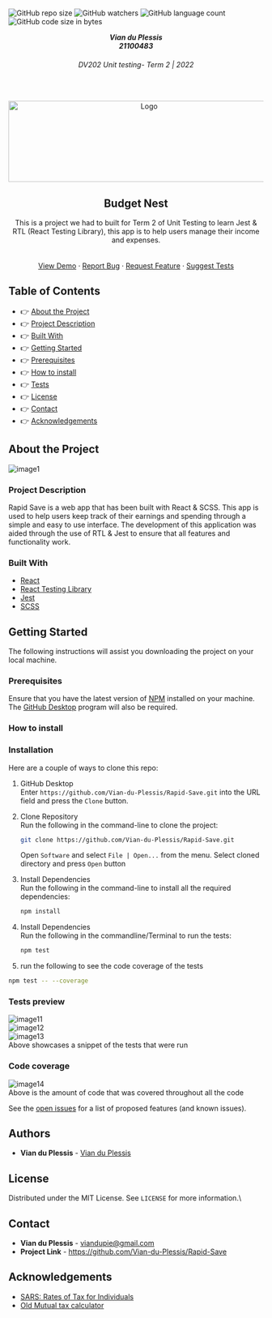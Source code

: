 

<!-- Repository Information & Links-->
<br />

![GitHub repo size](https://img.shields.io/github/repo-size/Vian-du-Plessis/Rapid-Save)
![GitHub watchers](https://img.shields.io/github/watchers/Vian-du-Plessis/Rapid-Save)
![GitHub language count](https://img.shields.io/github/languages/count/Vian-du-Plessis/Rapid-Save)
![GitHub code size in bytes](https://img.shields.io/github/languages/code-size/Vian-du-Plessis/Rapid-Save)


<!-- HEADER SECTION -->
<h5 align="center" style="padding:0;margin:0;">Vian du Plessis</h5>
<h5 align="center" style="padding:0;margin:0;">21100483</h5>
<h6 align="center">DV202 Unit testing- Term 2 | 2022</h6>
</br>
<p align="center">

  <a href="https://github.com/Vian-du-Plessis/Rapid-Save">
    <img src="https://drive.google.com/uc?export=view&id=1xbFd7OvJXlaedvcAID9Zziva8Rj_cqdA" alt="Logo" width="540" height="160">
  </a>
  
  <h2 align="center">Budget Nest</h2>

  <p align="center">
    This is a project we had to built for Term 2 of Unit Testing to learn Jest & RTL (React Testing Library), this app is to help users manage their income and expenses. 
    <br/>

   <br />
   <br />
   <a href="path/to/demonstration/video">View Demo</a>
    ·
    <a href="https://github.com/Vian-du-Plessis/Rapid-Save/issues">Report Bug</a>
    ·
    <a href="https://github.com/Vian-du-Plessis/Rapid-Save/issues">Request Feature</a>
    ·
    <a href="https://github.com/Vian-du-Plessis/Rapid-Save/issues">Suggest Tests</a>
</p>
<!-- TABLE OF CONTENTS -->

## Table of Contents

* :point_right: [About the Project](#about-the-project)
* :point_right: [Project Description](#project-description)
* :point_right: [Built With](#built-with)
* :point_right: [Getting Started](#getting-started)
* :point_right: [Prerequisites](#prerequisites)
* :point_right: [How to install](#how-to-install)
* :point_right: [Tests](#implementation-process)
* :point_right: [License](#license)
* :point_right: [Contact](#contact)
* :point_right: [Acknowledgements](#acknowledgements)

<!--PROJECT DESCRIPTION-->
## About the Project
<!-- header image of project -->
![image1](https://drive.google.com/uc?export=view&id=1AQ3TguONcSJy_wpOHh5j7yUifrEEZ_bw)
<!-- 1UH4OhB_J3WRT3ebfDSvTe1lIpC7kVpMN -->
### Project Description

Rapid Save is a web app that has been built with React & SCSS. This app is used to help users keep track of their earnings and spending through a simple and easy to use interface. The development of this application was aided through the use of RTL & Jest to ensure that all features and functionality work.

### Built With

* [React](https://reactjs.org/)
* [React Testing Library](https://testing-library.com/docs/react-testing-library/intro/)
* [Jest](https://jestjs.io/)
* [SCSS](https://sass-lang.com/)

<!-- GETTING STARTED -->
<!-- Make sure to add appropriate information about what prerequesite technologies the user would need and also the steps to install your project on their own mashines -->
## Getting Started

The following instructions will assist you downloading the project on your local machine. 

### Prerequisites

Ensure that you have the latest version of [NPM](https://www.npmjs.com/) installed on your machine. The [GitHub Desktop](https://desktop.github.com/) program will also be required.

### How to install

### Installation
Here are a couple of ways to clone this repo:

1. GitHub Desktop </br>
Enter `https://github.com/Vian-du-Plessis/Rapid-Save.git` into the URL field and press the `Clone` button.

2. Clone Repository </br>
Run the following in the command-line to clone the project:
   ```sh
   git clone https://github.com/Vian-du-Plessis/Rapid-Save.git
   ```
    Open `Software` and select `File | Open...` from the menu. Select cloned directory and press `Open` button

3. Install Dependencies </br>
Run the following in the command-line to install all the required dependencies:
   ```sh
   npm install
   ```

4. Install Dependencies </br>
Run the following in the commandline/Terminal to run the tests:
   ```sh
   npm test
   ```

 5. run the following to see the code coverage of the tests </br>
   ```sh
   npm test -- --coverage
   ```

### Tests preview
![image11](https://drive.google.com/uc?export=view&id=1lgFw12AOc-jGncljhcWtsqJFGFgfdpEk)
<br>
![image12](https://drive.google.com/uc?export=view&id=1AFeLThd1JwHj5hmYHuNTxzQBjNWhcB-z)
<br>
![image13](https://drive.google.com/uc?export=view&id=1I-PeaSI1_qUvwxPyxka8jyQBTZiKLmXl)
<br>
Above showcases a snippet of the tests that were run

### Code coverage
![image14](https://drive.google.com/uc?export=view&id=1PpTEdz9hc4WEEibE5Q7-XwB0AnJmP5sh)
<br>
Above is the amount of code that was covered throughout all the code






See the [open issues](https://github.com/Vian-du-Plessis/Rapid-Save/pulse) for a list of proposed features (and known issues).

<!-- AUTHORS -->
## Authors

* **Vian du Plessis** - [Vian du Plessis](https://github.com/Vian-du-Plessis/)

<!-- LICENSE -->
## License

Distributed under the MIT License. See `LICENSE` for more information.\

<!-- LICENSE -->
## Contact

* **Vian du Plessis** - [viandupie@gmail.com](mailto:viandupie@gmail.com)
* **Project Link** - https://github.com/Vian-du-Plessis/Rapid-Save

<!-- ACKNOWLEDGEMENTS -->
## Acknowledgements
<!-- all resources that you used and Acknowledgements here -->
* [SARS: Rates of Tax for Individuals](https://www.sars.gov.za/tax-rates/income-tax/rates-of-tax-for-individuals/)
* [Old Mutual tax calculator](https://www.oldmutual.co.za/personal/tools-and-calculators/income-tax-calculator/)

